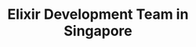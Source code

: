 ---
title: Elixir Development Team in Singapore
permalink: /landings/locations/singapore/developer/elixir
technology: Elixir
location: Singapore
---